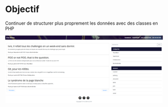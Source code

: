 # Objectif

Continuer de structurer plus proprement les données avec des classes en PHP

![Aperçu du site](blogPHP.png)